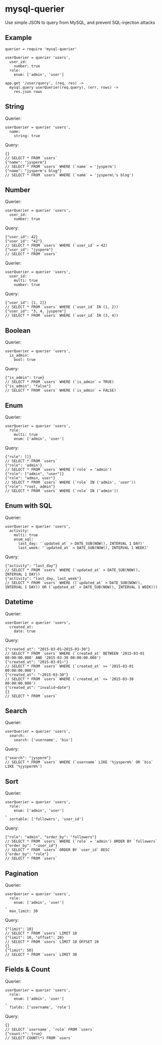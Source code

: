 # mysql-querier
Use simple JSON to query from MySQL, and prevent SQL-injection attacks

## Example

    querier = require 'mysql-querier'

    userQuerier = querier 'users',
      user_id:
        number: true
      role:
        enum: ['admin', 'user']

    app.get '/user/query', (req, res) ->
      mysql.query userQuerier(req.query), (err, rows) ->
        res.json rows

## String

Querier:

    userQuerier = querier 'users',
      name:
        string: true

Query:

    {}
    // SELECT * FROM `users`
    {"name": "jysperm"}
    // SELECT * FROM `users` WHERE (`name` = 'jysperm')
    {"name": "jysperm's blog"}
    // SELECT * FROM `users` WHERE (`name` = 'jysperm\'s blog')

## Number

Querier:

    userQuerier = querier 'users',
      user_id:
        number: true

Query:

    {"user_id": 42}
    {"user_id": "42"}
    // SELECT * FROM `users` WHERE (`user_id` = 42)
    {"user_id": "jysperm"}
    // SELECT * FROM `users`

Querier:

    userQuerier = querier 'users',
      user_id:
        multi: true
        number: true

Query:

    {"user_id": [1, 2]}
    // SELECT * FROM `users` WHERE (`user_id` IN (1, 2))
    {"user_id": "3, 4, jysperm"}
    // SELECT * FROM `users` WHERE (`user_id` IN (3, 4))

## Boolean

Querier:

    userQuerier = querier 'users',
      is_admin:
        bool: true

Query:

    {"is_admin": true}
    // SELECT * FROM `users` WHERE (`is_admin` = TRUE)
    {"is_admin": "false"}
    // SELECT * FROM `users` WHERE (`is_admin` = FALSE)

## Enum

Querier:

    userQuerier = querier 'users',
      role:
        multi: true
        enum: ['admin', 'user']

Query:

    {"role": []}
    // SELECT * FROM `users`
    {"role": 'admin'}
    // SELECT * FROM `users` WHERE (`role` = 'admin')
    {"role": ["admin", "user"]}
    {"role": "admin, user"}
    // SELECT * FROM `users` WHERE (`role` IN ('admin', 'user'))
    {"role": "root, admin"}
    // SELECT * FROM `users` WHERE (`role` IN ('admin'))

## Enum with SQL

Querier:

    userQuerier = querier 'users',
      activity:
        multi: true
        enum_sql:
          last_day: '`updated_at` > DATE_SUB(NOW(), INTERVAL 1 DAY)'
          last_week: '`updated_at` < DATE_SUB(NOW(), INTERVAL 1 WEEK)'

Query:

    {"activity": "last_day"}
    // SELECT * FROM `users` WHERE (`updated_at` > DATE_SUB(NOW(), INTERVAL 1 DAY))
    {"activity": "last_day, last_week"}
    // SELECT * FROM `users` WHERE ((`updated_at` > DATE_SUB(NOW(), INTERVAL 1 DAY)) OR (`updated_at` < DATE_SUB(NOW(), INTERVAL 1 WEEK)))

## Datetime

Querier:

    userQuerier = querier 'users',
      created_at:
        date: true

Query:

    {"created_at": "2015-03-01~2015-03-30"}
    // SELECT * FROM `users` WHERE (`created_at` BETWEEN '2015-03-01 00:00:00.000' AND '2015-03-30 00:00:00.000')
    {"created_at": "2015-03-01~"}
    // SELECT * FROM `users` WHERE (`created_at` >= '2015-03-01 00:00:00.000')
    {"created_at": "~2015-03-30"}
    // SELECT * FROM `users` WHERE (`created_at` <= '2015-03-30 00:00:00.000')
    {"created_at": "invalid~date"}
    {}
    // SELECT * FROM `users`

## Search

Querier:

    userQuerier = querier 'users',
      search:
        search: ['username', 'bio']

Query:

    {"search": "jysperm"}
    // SELECT * FROM `users` WHERE (`username` LIKE '%jysperm%' OR `bio` LIKE '%jysperm%')

## Sort

Querier:

    userQuerier = querier 'users',
      role:
        enum: ['admin', 'user']
    ,
      sortable: ['followers', 'user_id']

Query:

    {"role": "admin", "order_by": "followers"}
    // SELECT * FROM `users` WHERE (`role` = 'admin') ORDER BY `followers`
    {"order_by": "-user_id"}
    // SELECT * FROM `users` ORDER BY `user_id` DESC
    {"order_by": "role"}
    // SELECT * FROM `users`

## Pagination

Querier:

    userQuerier = querier 'users',
      role:
        enum: ['admin', 'user']
    ,
      max_limit: 30

Query:

    {"limit": 10}
    // SELECT * FROM `users` LIMIT 10
    {"limit": 10, "offset": 20}
    // SELECT * FROM `users` LIMIT 10 OFFSET 20
    {}
    {"limit": 50}
    // SELECT * FROM `users` LIMIT 30

## Fields & Count

Querier:

    userQuerier = querier 'users',
      role:
        enum: ['admin', 'user']
    ,
      fields: ['username', 'role']

Query:

    {}
    // SELECT `username`, `role` FROM `users`
    {"count:*": true}
    // SELECT COUNT(*) FROM `users`
